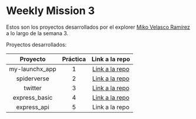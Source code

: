 # Weekly Mission 3

Estos son los proyectos desarrollados por el explorer [Miko Velasco Ramírez](https://github.com/MikoVelascoRamirez) a lo largo de la semana 3.

Proyectos desarrollados:

| Proyecto | Práctica | Link a la repo |
| :---: | :---: | :---: |
| my-launchx_app | 1 | [Link a la repo](https://github.com/MikoVelascoRamirez/my_launchx_app) |
| spiderverse | 2 | [Link a la repo](https://github.com/MikoVelascoRamirez/spiderverse) |
| twitter | 3 | [Link a la repo](https://github.com/MikoVelascoRamirez/twitter) |
| express_basic | 4 | [Link a la repo](https://github.com/MikoVelascoRamirez/express_basic)|
| express_api | 5 | Link a la repo |
